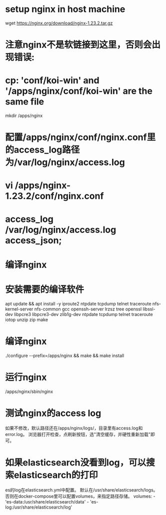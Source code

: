 # setup nginx in host machine
wget https://nginx.org/download/nginx-1.23.2.tar.gz

# 注意nginx不是软链接到这里，否则会出现错误:
# cp: 'conf/koi-win' and '/apps/nginx/conf/koi-win' are the same file
mkdir /apps/nginx

# 配置/apps/nginx/conf/nginx.conf里的access_log路径为/var/log/nginx/access.log
# vi /apps/nginx-1.23.2/conf/nginx.conf
# access_log /var/log/nginx/access.log access_json;

# 编译nginx
# 安装需要的编译软件
apt update && apt  install -y iproute2  ntpdate  tcpdump telnet traceroute nfs-kernel-server nfs-common gcc openssh-server lrzsz tree openssl libssl-dev libpcre3 libpcre3-dev zlib1g-dev ntpdate tcpdump telnet traceroute iotop unzip zip make
# 编译nginx
./configure --prefix=/apps/nginx && make && make install

# 运行nginx
/apps/nginx/sbin/nginx

# 测试nginx的access log
如果不修改，默认路径还在/apps/nginx/logs/，目录里有access.log和error.log。
浏览器打开检查，点刷新按钮，选"清空缓存，并硬性重新加载"即可。

# 如果elasticsearch没看到log，可以搜索elasticsearch的打印
es的log在elasticsearch.yml中配置。
默认在/usr/share/elasticsearch/logs。
否则在docker-compose里可以配置volumes，来指定路径存储。
    volumes:
      - 'es-data:/usr/share/elasticsearch/data'
      - 'es-log:/usr/share/elasticsearch/log'

